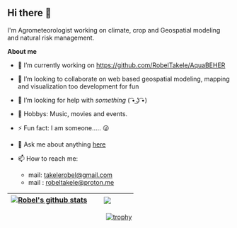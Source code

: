 ## Hi there 👋

I'm Agrometeorologist working on climate, crop and Geospatial modeling and natural risk management.

**About me**

- 🔭 I’m currently working on https://github.com/RobelTakele/AquaBEHER
- 👯 I’m looking to collaborate on web based geospatial modeling, mapping and visualization too development for fun
- 🤔 I’m looking for help with *something* ( ͡• ͜ʖ ͡•)
- 🎨 Hobbys: Music, movies and events.
- ⚡ Fun fact: I am someone..... 😜
- 💬 Ask me about anything [here]((https://github.com/RobelTakele/RobelTakele/issues))

- 📫 How to reach me:
     - mail: takelerobel@gmail.com
     - mail : robeltakele@proton.me


<div align="center">

| <a href="https://github.com/RobelTakele"><img align="center" src="https://github-readme-stats.vercel.app/api?username=RobelTakele&show_icons=true&rank_icon=github&include_all_commits=true&theme=transparent&hide_border=true" alt="Robel's github stats" /></a>  | &nbsp;&nbsp;&nbsp;&nbsp; <a href="https://github.com/RobelTakele/AquaBEHER"><img align="center" src="https://github-readme-stats.vercel.app/api/top-langs/?username=RobelTakele&layout=compact&theme=transparent&hide_border=true" /></a> &nbsp;&nbsp;&nbsp;&nbsp; &nbsp;&nbsp;&nbsp;&nbsp;|
| ------------- | ------------- |

[![trophy](https://github-profile-trophy.vercel.app/?username=RobelTakele&theme=flat&row=1&column=8&margin-w=15&title=-Reviews)](https://github.com/RobelTakele)

</div>
